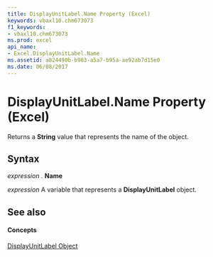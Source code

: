 ```yaml
---
title: DisplayUnitLabel.Name Property (Excel)
keywords: vbaxl10.chm673073
f1_keywords:
- vbaxl10.chm673073
ms.prod: excel
api_name:
- Excel.DisplayUnitLabel.Name
ms.assetid: a824490b-b983-a5a7-b95a-ae92ab7d15e0
ms.date: 06/08/2017
---
```



# DisplayUnitLabel.Name Property (Excel)

Returns a **String** value that represents the name of the object.


## Syntax

 _expression_ . **Name**

 _expression_ A variable that represents a **DisplayUnitLabel** object.


## See also


#### Concepts


[DisplayUnitLabel Object](displayunitlabel-object-excel.md)

